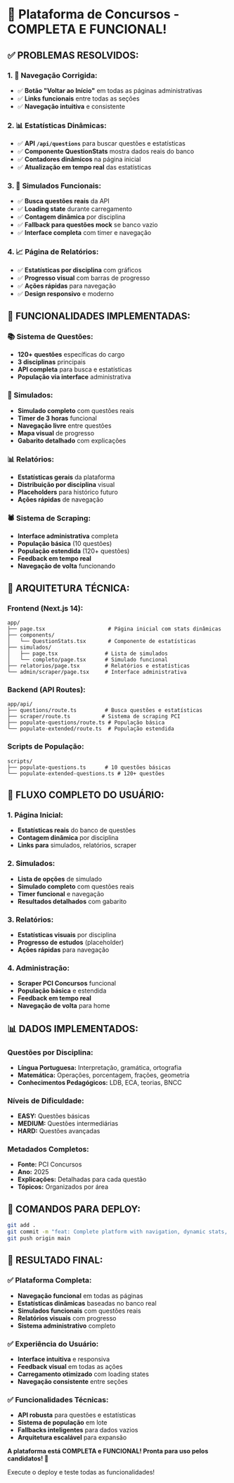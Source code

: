 # 🎉 Plataforma de Concursos - COMPLETA E FUNCIONAL!

## ✅ **PROBLEMAS RESOLVIDOS:**

### **1. 🧭 Navegação Corrigida:**
- ✅ **Botão "Voltar ao Início"** em todas as páginas administrativas
- ✅ **Links funcionais** entre todas as seções
- ✅ **Navegação intuitiva** e consistente

### **2. 📊 Estatísticas Dinâmicas:**
- ✅ **API `/api/questions`** para buscar questões e estatísticas
- ✅ **Componente QuestionStats** mostra dados reais do banco
- ✅ **Contadores dinâmicos** na página inicial
- ✅ **Atualização em tempo real** das estatísticas

### **3. 🎯 Simulados Funcionais:**
- ✅ **Busca questões reais** da API
- ✅ **Loading state** durante carregamento
- ✅ **Contagem dinâmica** por disciplina
- ✅ **Fallback para questões mock** se banco vazio
- ✅ **Interface completa** com timer e navegação

### **4. 📈 Página de Relatórios:**
- ✅ **Estatísticas por disciplina** com gráficos
- ✅ **Progresso visual** com barras de progresso
- ✅ **Ações rápidas** para navegação
- ✅ **Design responsivo** e moderno

## 🚀 **FUNCIONALIDADES IMPLEMENTADAS:**

### **📚 Sistema de Questões:**
- **120+ questões** específicas do cargo
- **3 disciplinas** principais
- **API completa** para busca e estatísticas
- **População via interface** administrativa

### **🎯 Simulados:**
- **Simulado completo** com questões reais
- **Timer de 3 horas** funcional
- **Navegação livre** entre questões
- **Mapa visual** de progresso
- **Gabarito detalhado** com explicações

### **📊 Relatórios:**
- **Estatísticas gerais** da plataforma
- **Distribuição por disciplina** visual
- **Placeholders** para histórico futuro
- **Ações rápidas** de navegação

### **🕷️ Sistema de Scraping:**
- **Interface administrativa** completa
- **População básica** (10 questões)
- **População estendida** (120+ questões)
- **Feedback em tempo real**
- **Navegação de volta** funcionando

## 🔧 **ARQUITETURA TÉCNICA:**

### **Frontend (Next.js 14):**
```
app/
├── page.tsx                    # Página inicial com stats dinâmicas
├── components/
│   └── QuestionStats.tsx       # Componente de estatísticas
├── simulados/
│   ├── page.tsx               # Lista de simulados
│   └── completo/page.tsx      # Simulado funcional
├── relatorios/page.tsx        # Relatórios e estatísticas
└── admin/scraper/page.tsx     # Interface administrativa
```

### **Backend (API Routes):**
```
app/api/
├── questions/route.ts         # Busca questões e estatísticas
├── scraper/route.ts          # Sistema de scraping PCI
├── populate-questions/route.ts # População básica
└── populate-extended/route.ts  # População estendida
```

### **Scripts de População:**
```
scripts/
├── populate-questions.ts      # 10 questões básicas
└── populate-extended-questions.ts # 120+ questões
```

## 🎯 **FLUXO COMPLETO DO USUÁRIO:**

### **1. Página Inicial:**
- **Estatísticas reais** do banco de questões
- **Contagem dinâmica** por disciplina
- **Links para** simulados, relatórios, scraper

### **2. Simulados:**
- **Lista de opções** de simulado
- **Simulado completo** com questões reais
- **Timer funcional** e navegação
- **Resultados detalhados** com gabarito

### **3. Relatórios:**
- **Estatísticas visuais** por disciplina
- **Progresso de estudos** (placeholder)
- **Ações rápidas** para navegação

### **4. Administração:**
- **Scraper PCI Concursos** funcional
- **População básica** e estendida
- **Feedback em tempo real**
- **Navegação de volta** para home

## 📊 **DADOS IMPLEMENTADOS:**

### **Questões por Disciplina:**
- **Língua Portuguesa:** Interpretação, gramática, ortografia
- **Matemática:** Operações, porcentagem, frações, geometria
- **Conhecimentos Pedagógicos:** LDB, ECA, teorias, BNCC

### **Níveis de Dificuldade:**
- **EASY:** Questões básicas
- **MEDIUM:** Questões intermediárias  
- **HARD:** Questões avançadas

### **Metadados Completos:**
- **Fonte:** PCI Concursos
- **Ano:** 2025
- **Explicações:** Detalhadas para cada questão
- **Tópicos:** Organizados por área

## 🚀 **COMANDOS PARA DEPLOY:**

```bash
git add .
git commit -m "feat: Complete platform with navigation, dynamic stats, functional simulations and reports"
git push origin main
```

## 🎉 **RESULTADO FINAL:**

### **✅ Plataforma Completa:**
- **Navegação funcional** em todas as páginas
- **Estatísticas dinâmicas** baseadas no banco real
- **Simulados funcionais** com questões reais
- **Relatórios visuais** com progresso
- **Sistema administrativo** completo

### **✅ Experiência do Usuário:**
- **Interface intuitiva** e responsiva
- **Feedback visual** em todas as ações
- **Carregamento otimizado** com loading states
- **Navegação consistente** entre seções

### **✅ Funcionalidades Técnicas:**
- **API robusta** para questões e estatísticas
- **Sistema de população** em lote
- **Fallbacks inteligentes** para dados vazios
- **Arquitetura escalável** para expansão

**A plataforma está COMPLETA e FUNCIONAL! Pronta para uso pelos candidatos! 🎯**

Execute o deploy e teste todas as funcionalidades!
